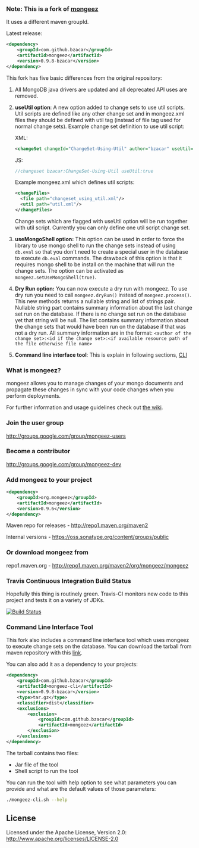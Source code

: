 ### Note: This is a fork of [mongeez](https://github.com/mongeez/mongeez)

It uses a different maven groupId.

Latest release:

```xml
<dependency>
    <groupId>com.github.bzacar</groupId>
    <artifactId>mongeez</artifactId>
    <version>0.9.8-bzacar</version>
</dependency>
```

This fork has five basic differences from the original repository:
1. All MongoDB java drivers are updated and all deprecated API uses are removed.
1. **useUtil option**: A new option added to change sets to use util scripts. Util scripts are defined like any
other change set and in mongeez.xml files they should be defined with util tag (instead of file tag used for 
normal change sets). Example change set definition to use util script:

   XML:
   ```xml
   <changeSet changeId="ChangeSet-Using-Util" author="bzacar" useUtil="true"/>
   ``` 
   JS:
   ```javascript
   //changeset bzacar:ChangeSet-Using-Util useUtil:true
   ```
   Example mongeez.xml which defines util scripts:
   ```xml
   <changeFiles>
     <file path="changeset_using_util.xml"/>
     <util path="util.xml"/>
   </changeFiles>
   ```
   Change sets which are flagged with useUtil option will be run together with util script. Currently you can only 
   define one util script change set.
1. **useMongoShell option:** This option can be used in order to force the library to use mongo shell to run the
change sets instead of using ```db.eval``` so that you don't need to create a special user in the database to execute
```db.eval``` commands. The drawback of this option is that it requires mongo shell to be install on the machine
that will run the change sets. The option can be activated as ```mongeez.setUseMongoShell(true)```.
1. **Dry Run option:** You can now execute a dry run with mongeez. To use dry run you need to call
```mongeez.dryRun()``` instead of ```mongeez.process()```. This new methods returns a nullable string and list of
strings pair. Nullable string part contains summary information about the last change set run on the database. If
there is no change set run on the database yet that string will be null. The list contains summary information about
the change sets that would have been run on the database if that was not a dry run. All summary information are in
the format: ```<author of the change set>:<id if the change set>:<if available resource path of the file otherwise file name>```
1. **Command line interface tool**: This is explain in following sections, [CLI](#Command-Line-Interface-Tool)

### What is mongeez?

mongeez allows you to manage changes of your mongo documents and propagate these changes in sync with your code changes when you perform deployments.

For further information and usage guidelines check out [the wiki](https://github.com/mongeez/mongeez/wiki/How-to-use-mongeez).

###  Join the user group
http://groups.google.com/group/mongeez-users

### Become a contributor
http://groups.google.com/group/mongeez-dev


### Add mongeez to your project
```xml
<dependency>
    <groupId>org.mongeez</groupId>
	<artifactId>mongeez</artifactId>
	<version>0.9.6</version>
</dependency>
```

Maven repo for releases - http://repo1.maven.org/maven2

Internal versions - https://oss.sonatype.org/content/groups/public


### Or download mongeez from
repo1.maven.org - http://repo1.maven.org/maven2/org/mongeez/mongeez

### Travis Continuous Integration Build Status

Hopefully this thing is routinely green. Travis-CI monitors new code to this project and tests it on a variety of JDKs.

[![Build Status](https://travis-ci.org/bzacar/mongeez.svg?branch=master)](https://travis-ci.org/bzacar/mongeez)

### Command Line Interface Tool
This fork also includes a command line interface tool which uses mongeez to execute change sets on the database.
You can download the tarball from maven repository with this
[link](https://oss.sonatype.org/content/repositories/releases/com/github/bzacar/mongeez-cli/0.9.8-bzacar/mongeez-cli-0.9.8-bzacar-dist.tar.gz).

You can also add it as a dependency to your projects:
```xml
<dependency>
    <groupId>com.github.bzacar</groupId>
    <artifactId>mongeez-cli</artifactId>
    <version>0.9.8-bzacar</version>
    <type>tar.gz</type>
    <classifier>dist</classifier>
    <exclusions>
        <exclusion>
            <groupId>com.github.bzacar</groupId>
            <artifactId>mongeez</artifactId>
        </exclusion>
    </exclusions>
</dependency>
```

The tarball contains two files:
* Jar file of the tool
* Shell script to run the tool

You can run the tool with help option to see what parameters you can provide and what are the default values of
those parameters:
```bash
./mongeez-cli.sh --help
```

## License
Licensed under the Apache License, Version 2.0: http://www.apache.org/licenses/LICENSE-2.0
